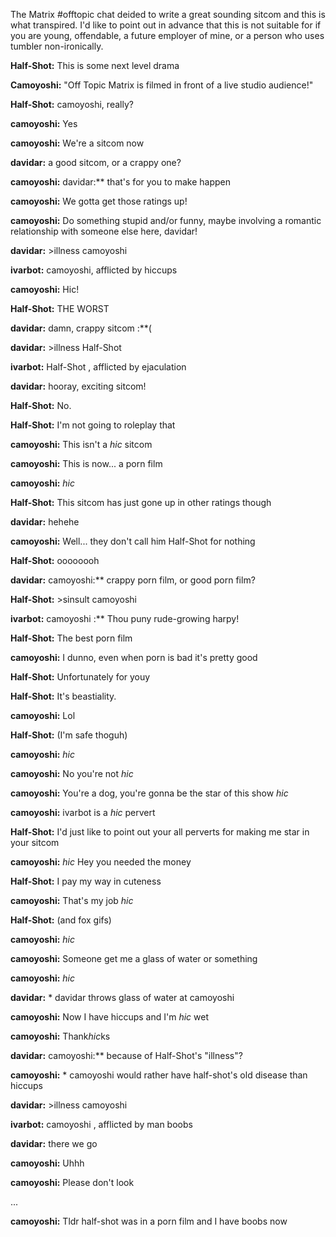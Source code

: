 The Matrix #offtopic chat deided to write a great sounding sitcom and this is what transpired. I'd like to point out in advance that
this is not suitable for if you are young, offendable, a future employer of mine, or a person who uses tumbler non-ironically.

**Half-Shot:** This is some next level drama

**Camoyoshi:** "Off Topic Matrix is filmed in front of a live studio audience!"

**Half-Shot:** camoyoshi, really?

**camoyoshi:** Yes

**camoyoshi:** We're a sitcom now

**davidar:** a good sitcom, or a crappy one?

**camoyoshi:** davidar:** that's for you to make happen

**camoyoshi:** We gotta get those ratings up!

**camoyoshi:** Do something stupid and/or funny, maybe involving a romantic relationship with someone else here, davidar!

**davidar:** >illness camoyoshi

**ivarbot:** camoyoshi, afflicted by hiccups

**camoyoshi:** Hic!

**Half-Shot:** THE WORST

**davidar:** damn, crappy sitcom :**(

**davidar:** >illness Half-Shot

**ivarbot:** Half-Shot , afflicted by ejaculation

**davidar:** hooray, exciting sitcom!



**Half-Shot:** No.

**Half-Shot:** I'm not going to roleplay that

**camoyoshi:** This isn't a *hic* sitcom

**camoyoshi:** This is now... a porn film

**camoyoshi:** *hic*

**Half-Shot:** This sitcom has just gone up in other ratings though

**davidar:** hehehe

**camoyoshi:** Well... they don't call him Half-Shot for nothing

**Half-Shot:** oooooooh

**davidar:** camoyoshi:** crappy porn film, or good porn film?

**Half-Shot:** >sinsult camoyoshi

**ivarbot:** camoyoshi :** Thou puny rude-growing harpy!

**Half-Shot:** The best porn film

**camoyoshi:** I dunno, even when porn is bad it's pretty good

**Half-Shot:** Unfortunately for youy

**Half-Shot:** It's beastiality.

**camoyoshi:** Lol

**Half-Shot:** (I'm safe thoguh)

**camoyoshi:** *hic*

**camoyoshi:** No you're not *hic*

**camoyoshi:** You're a dog, you're gonna be the star of this show *hic*

**camoyoshi:** ivarbot is a *hic* pervert

**Half-Shot:** I'd just like to point out your all perverts for making me star in your sitcom

**camoyoshi:** *hic* Hey you needed the money

**Half-Shot:** I pay my way in cuteness

**camoyoshi:** That's my job *hic*

**Half-Shot:** (and fox gifs)

**camoyoshi:** *hic*

**camoyoshi:** Someone get me a glass of water or something

**camoyoshi:** *hic*

**davidar:** * davidar throws glass of water at camoyoshi

**camoyoshi:** Now I have hiccups and I'm *hic* wet

**camoyoshi:** Thank*hic*ks

**davidar:** camoyoshi:** because of Half-Shot's "illness"?

**camoyoshi:** * camoyoshi would rather have half-shot's old disease than hiccups

**davidar:** >illness camoyoshi

**ivarbot:** camoyoshi , afflicted by man boobs

**davidar:** there we go

**camoyoshi:** Uhhh

**camoyoshi:** Please don't look

...

**camoyoshi:** Tldr half-shot was in a porn film and I have boobs now

